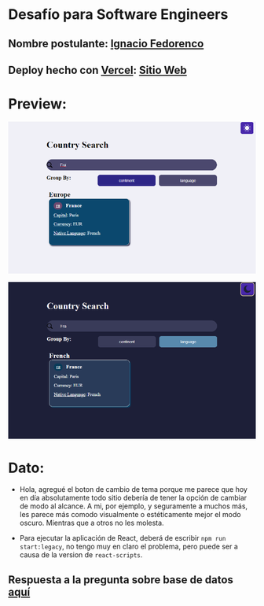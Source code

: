 # Desafío para Software Engineers

## Nombre postulante: [Ignacio Fedorenco](https://ignfed.vercel.app/)

## Deploy hecho con [Vercel](https://vercel.com/): [Sitio Web](https://kimche-challenge-phi.vercel.app/)

# Preview:

![img1](./kimchechallenge/public/captura-light.png)

![img2](./kimchechallenge/public/captura-dark.png)

# Dato:

* Hola, agregué el boton de cambio de tema porque me parece que hoy en día absolutamente todo sitio debería de tener la opción de cambiar de modo al alcance. A mi, por ejemplo, y seguramente a muchos más, les parece más comodo visualmente o estéticamente mejor el modo oscuro. Mientras que a otros no les molesta.

* Para ejecutar la aplicación de React, deberá de escribir <code>npm run start:legacy</code>, no tengo muy en claro el problema, pero puede ser a causa de la version de <code>react-scripts</code>. 

## Respuesta a la pregunta sobre base de datos [aquí](./kimchechallenge/README.md)
